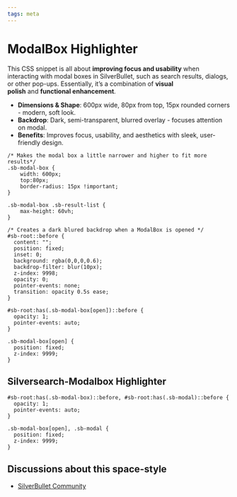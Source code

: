 ```yaml
---
tags: meta
---
```

# ModalBox Highlighter

This CSS snippet is all about **improving focus and usability** when interacting with modal boxes in SilverBullet, such as search results, dialogs, or other pop-ups. Essentially, it’s a combination of **visual polish** and **functional enhancement**.

*   **Dimensions & Shape**: 600px wide, 80px from top, 15px rounded corners - modern, soft look.
*   **Backdrop**: Dark, semi-transparent, blurred overlay - focuses attention on modal.
*   **Benefits**: Improves focus, usability, and aesthetics with sleek, user-friendly design.


```space-style
/* Makes the modal box a little narrower and higher to fit more results*/
.sb-modal-box {
    width: 600px;
    top:80px;
    border-radius: 15px !important;
}

.sb-modal-box .sb-result-list {
    max-height: 60vh;
}

/* Creates a dark blured backdrop when a ModalBox is opened */
#sb-root::before {
  content: "";
  position: fixed;
  inset: 0; 
  background: rgba(0,0,0,0.6);
  backdrop-filter: blur(10px);
  z-index: 9998;
  opacity: 0;
  pointer-events: none; 
  transition: opacity 0.5s ease;
}

#sb-root:has(.sb-modal-box[open])::before {
  opacity: 1;
  pointer-events: auto;
}

.sb-modal-box[open] {
  position: fixed;
  z-index: 9999;
}

```


## Silversearch-Modalbox Highlighter

```space-style
#sb-root:has(.sb-modal-box)::before, #sb-root:has(.sb-modal)::before {
  opacity: 1;
  pointer-events: auto;
}

.sb-modal-box[open], .sb-modal {
  position: fixed;
  z-index: 9999;
}

```

## Discussions about this space-style
* [SilverBullet Community](https://community.silverbullet.md/t/modalbox-highlighter/3456?u=mr.red)



